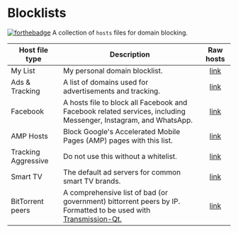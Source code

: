 # Blocklists

[![forthebadge](https://forthebadge.com/images/badges/powered-by-comcast.svg)](https://forthebadge.com)
A collection of `hosts` files for domain blocking.

Host file type | Description | Raw hosts
---------------- | ----------- |:---------:
My List | My personal domain blocklist. | [link](https://raw.githubusercontent.com/TrueBob99/Blocklists/main/list2.txt)
Ads & Tracking | A list of domains used for advertisements and tracking.| [link](https://raw.githubusercontent.com/TrueBob99/Blocklists/main/ads-and-tracking.txt)
Facebook | A hosts file to block all Facebook and Facebook related services, including Messenger, Instagram, and WhatsApp. | [link](https://www.github.developerdan.com/hosts/lists/facebook-extended.txt)
AMP Hosts | Block Google's Accelerated Mobile Pages (AMP) pages with this list. | [link](https://www.github.developerdan.com/hosts/lists/amp-hosts-extended.txt)
Tracking Aggressive | Do not use this without a whitelist. | [link](https://www.github.developerdan.com/hosts/lists/tracking-aggressive-extended.txt)
Smart TV | The default ad servers for common smart TV brands. | [link](https://blocklistproject.github.io/Lists/smart-tv.txt)
BitTorrent peers | A comprehensive list of bad (or government) bittorrent peers by IP. Formatted to be used with [Transmission-Qt.](https://transmissionbt.com/download) |[link](https://github.com/Naunter/BT_BlockLists/raw/master/bt_blocklists.gz)
